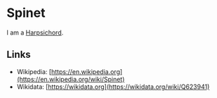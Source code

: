 # Spinet

I am a [Harpsichord](90000046.md).

## Links

- Wikipedia: [https://en.wikipedia.org](https://en.wikipedia.org/wiki/Spinet)
- Wikidata: [https://wikidata.org](https://wikidata.org/wiki/Q623941)
